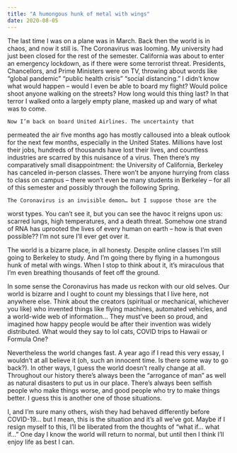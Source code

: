 ```yaml
---
title: "A humongous hunk of metal with wings"
date: 2020-08-05
---
```


The last time I was on a plane was in March. Back then the world is
in chaos, and now it still is. The Coronavirus was looming. My
university had just been closed for the rest of the semester.
California was about to enter an emergency lockdown, as if there were
some terrorist threat. Presidents, Chancellors, and Prime Ministers
were on TV, throwing about words like “global pandemic” “public
health crisis” “social distancing.” I didn’t know what would
happen – would I even be able to board my flight? Would police
shoot anyone walking on the streets? How long would this thing last?
In that terror I walked onto a largely empty plane, masked up and
wary of what was to come.



	Now I’m back on board United Airlines. The uncertainty that
permeated the air five months ago has mostly calloused into a bleak
outlook for the next few months, especially in the United States.
Millions have lost their jobs, hundreds of thousands have lost their
lives, and countless industries are scarred by this nuisance of a
virus. Then there’s my comparatively small disappointment: the
University of California, Berkeley has canceled in-person classes.
There won’t be anyone hurrying from class to class on campus –
there won’t even be many students in Berkeley – for all of this
semester and possibly through the following Spring.



	The Coronavirus is an invisible demon… but I suppose those are the
worst types. You can’t see it, but you can see the havoc it reigns
upon us: scarred lungs, high temperatures, and a death threat.
Somehow one strand of RNA has uprooted the lives of every human
on earth – how is that even
possible?? I’m not sure
I’ll ever get over it.



 The
world is a bizarre place, in
all honesty. Despite online
classes I’m still going to Berkeley to study. And
I’m going there by flying
in a humongous
hunk of metal with wings.
When I stop to think about
it, it’s
miraculous that I’m even
breathing thousands of feet
off the ground. 




 In
some sense the Coronavirus
has made us reckon with our old selves. Our
world is bizarre and I
ought to count my blessings that I live here, not
anywhere else. Think
about the creators
(spiritual
or mechanical, whichever
you like) who invented
things like flying machines, automated vehicles, and
a world-wide web of information… They
must’ve been so proud, and
imagined how happy people would be after their
invention was widely distributed. What
would they say to lol cats,
COVID
trips to Hawaii or Formula One?





 Nevertheless
the world changes fast. A
year ago if I read this very essay, I wouldn’t
at all believe it (oh,
such an innocent time. Is there
some
way to go back?). In other
ways, I guess the world
doesn’t really change at all. Throughout
our history there’s always
been the “arrogance of man” as
well as natural disasters to
put us in our place. There’s
always been selfish
people who make things worse,
and good people
who try to make things
better. I guess this
is another one of those situations.



 I,
and I’m sure many others, wish
they had behaved differently before COVID-19… but
I mean, this is the situation
and it’s all we’ve got.
Maybe if I resign myself to
this, I’ll be liberated
from the thoughts of “what
if… what if...” One day I
know the world will
return to normal, but until
then I think I’ll
enjoy life as best I can.
